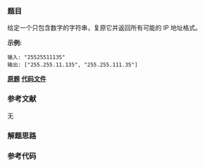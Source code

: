 ### 题目
给定一个只包含数字的字符串，复原它并返回所有可能的 IP 地址格式。

**示例:**

    
    
    输入: "25525511135"
    输出: ["255.255.11.135", "255.255.111.35"]

 **[原题](https://leetcode-cn.com/problems/restore-ip-addresses/)**    **[代码文件]()**


### 参考文献
无

### 解题思路




### 参考代码

```go


```




